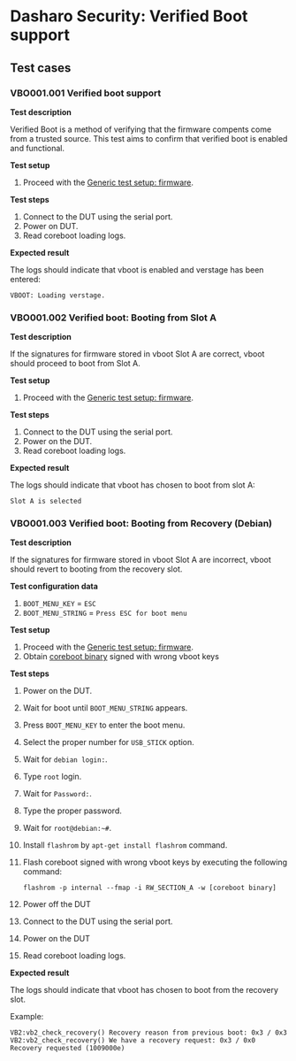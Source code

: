 # Dasharo Security: Verified Boot support

## Test cases

### VBO001.001 Verified boot support

**Test description**

Verified Boot is a method of verifying that the firmware compents come from a
trusted source. This test aims to confirm that verified boot is enabled and 
functional.

**Test setup**

1. Proceed with the [Generic test setup: firmware](../dasharo-compatibility/generic-test-setup.md#firmware).

**Test steps**

1. Connect to the DUT using the serial port.
2. Power on DUT.
3. Read coreboot loading logs.

**Expected result**

The logs should indicate that vboot is enabled and verstage has been entered:

```
VBOOT: Loading verstage.
```

### VBO001.002 Verified boot: Booting from Slot A

**Test description**

If the signatures for firmware stored in vboot Slot A are correct, vboot should
proceed to boot from Slot A.

**Test setup**

1. Proceed with the [Generic test setup: firmware](../dasharo-compatibility/generic-test-setup.md#firmware).

**Test steps**

1. Connect to the DUT using the serial port.
2. Power on the DUT.
3. Read coreboot loading logs.

**Expected result**

The logs should indicate that vboot has chosen to boot from slot A:

```
Slot A is selected
```

### VBO001.003 Verified boot: Booting from Recovery (Debian)

**Test description**

If the signatures for firmware stored in vboot Slot A are incorrect, vboot
should revert to booting from the recovery slot.

**Test configuration data**

1. `BOOT_MENU_KEY` = `ESC`
2. `BOOT_MENU_STRING` = `Press ESC for boot menu`

**Test setup**

1. Proceed with the [Generic test setup: firmware](../dasharo-compatibility/generic-test-setup.md#firmware).
2. Obtain [coreboot binary](https://cloud.3mdeb.com/index.php/apps/files/?dir=/projects/kgpe-d16/releases/Dasharo/v0.3.0/testing&fileid=419752)
signed with wrong vboot keys

**Test steps**

1. Power on the DUT.
2. Wait for boot until `BOOT_MENU_STRING` appears.
3. Press `BOOT_MENU_KEY` to enter the boot menu.
4. Select the proper number for `USB_STICK` option.
5. Wait for `debian login:`.
6. Type `root` login.
7. Wait for `Password:`.
8. Type the proper password.
9. Wait for `root@debian:~#`.
10. Install `flashrom` by `apt-get install flashrom` command.
11. Flash coreboot signed with wrong vboot keys by executing the following 
command:

        flashrom -p internal --fmap -i RW_SECTION_A -w [coreboot binary]

12. Power off the DUT
13. Connect to the DUT using the serial port.
14. Power on the DUT
15. Read coreboot loading logs.

**Expected result**

The logs should indicate that vboot has chosen to boot from
the recovery slot.

Example:

```
VB2:vb2_check_recovery() Recovery reason from previous boot: 0x3 / 0x3
VB2:vb2_check_recovery() We have a recovery request: 0x3 / 0x0
Recovery requested (1009000e)
```
